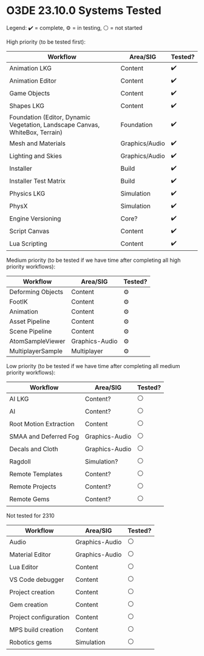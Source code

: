 
# O3DE 23.10.0 Systems Tested

Legend:
✔️ = complete,
⚙️ = in testing,
⚪ = not started

High priority (to be tested first):

| Workflow	            | Area/SIG       |Tested?|
| ----------------------| ---------------|-------|
| Animation LKG         | Content        |✔️|
| Animation Editor      | Content        |✔️|
| Game Objects          | Content        |✔️|
| Shapes LKG            | Content        |✔️|
| Foundation (Editor, Dynamic Vegetation, Landscape Canvas, WhiteBox, Terrain)| Foundation |✔️|
| Mesh and Materials    | Graphics/Audio |✔️|
| Lighting and Skies    | Graphics/Audio |✔️|
| Installer             | Build          |✔️|
| Installer Test Matrix | Build          |✔️|
| Physics LKG           | Simulation     |✔️|
| PhysX                 | Simulation     |✔️|
| Engine Versioning     | Core?          |✔️|
| Script Canvas         | Content        |✔️|
| Lua Scripting         | Content        |✔️|

Medium priority (to be tested if we have time after completing all high priority workflows):

| Workflow	            | Area/SIG       |Tested?|
| ----------------------| ---------------|-------|
| Deforming Objects     | Content        |⚙️|
| FootIK                | Content        |⚙️|
| Animation	            | Content        |⚙️|
| Asset Pipeline        | Content        |⚙️|
| Scene Pipeline        | Content        |⚙️|
| AtomSampleViewer      | Graphics-Audio |⚙️|
| MultiplayerSample     | Multiplayer	   |⚙️|

Low priority (to be tested if we have time after completing all medium priority workflows): 

| Workflow	            | Area/SIG       |Tested?|
| ----------------------| ---------------|-------|
| AI LKG                | Content?       |⚪|
| AI	                  | Content?       |⚪|
| Root Motion Extraction| Content        |⚪|
| SMAA and Deferred Fog | Graphics-Audio |⚪|
| Decals and Cloth      | Graphics-Audio |⚪|
| Ragdoll               | Simulation?    |⚪|
| Remote Templates      | Content?       |⚪|
| Remote Projects       | Content?       |⚪|
| Remote Gems           | Content?       |⚪|

Not tested for 2310

| Workflow	            | Area/SIG       |Tested?|
|-----------------------|----------------|-------|
|Audio                  | Graphics-Audio |⚪|
|Material Editor        | Graphics-Audio |⚪|
|Lua Editor             | Content        |⚪|
|VS Code debugger       | Content        |⚪|
|Project creation       | Content        |⚪|
|Gem creation           | Content        |⚪|
|Project configuration  | Content        |⚪|
|MPS build creation     | Content        |⚪|
|Robotics gems          | Simulation     |⚪|

